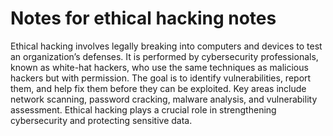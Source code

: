# Notes for ethical hacking notes

Ethical hacking involves legally breaking into computers and devices to test an organization’s defenses. It is performed by cybersecurity professionals, known as white-hat hackers, who use the same techniques as malicious hackers but with permission. The goal is to identify vulnerabilities, report them, and help fix them before they can be exploited. Key areas include network scanning, password cracking, malware analysis, and vulnerability assessment. Ethical hacking plays a crucial role in strengthening cybersecurity and protecting sensitive data.